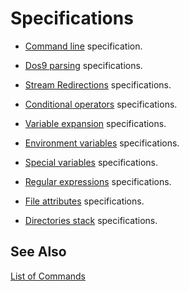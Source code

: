 # Specifications #

* [Command line](cmdline) specification.

* [Dos9 parsing](parse) specifications.

* [Stream Redirections](red) specifications.

* [Conditional operators](condop) specifications.

* [Variable expansion](exp) specifications.

* [Environment variables](var) specifications.

* [Special variables](xvar) specifications.

* [Regular expressions](regexp) specifications.

* [File attributes](attr) specifications.

* [Directories stack](dirstack) specifications.

## See Also ##

[List of Commands](../commands) 

